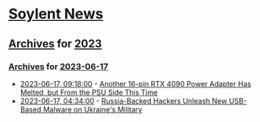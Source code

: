 # [Soylent News](../../../README.md)

## [Archives](../../index.md) for [2023](../index.md)

### [Archives](../../index.md) for [2023-06-17](index.md)

* [2023-06-17, 09:18:00](https://soylentnews.org/article.pl?sid=23/06/16/1529229&from=rss) - [Another 16-pin RTX 4090 Power Adapter Has Melted, but From the PSU Side This Time](https://soylentnews.org/article.pl?sid=23/06/16/1529229&from=rss)
* [2023-06-17, 04:34:00](https://soylentnews.org/article.pl?sid=23/06/16/0542221&from=rss) - [Russia-Backed Hackers Unleash New USB-Based Malware on Ukraine's Military](https://soylentnews.org/article.pl?sid=23/06/16/0542221&from=rss)
